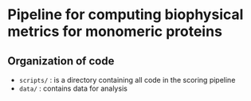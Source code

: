 # Pipeline for computing biophysical metrics for monomeric proteins

## Organization of code

* `scripts/` : is a directory containing all code in the scoring pipeline
* `data/` : contains data for analysis
